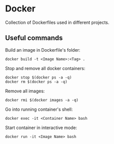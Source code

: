# Docker

Collection of Dockerfiles used in different projects.

## Useful commands

Build an image in Dockerfile's folder:

    docker build -t <Image Name>:<Tag> .

Stop and remove all docker containers:

    docker stop $(docker ps -a -q)
    docker rm $(docker ps -a -q)

Remove all images:

    docker rmi $(docker images -a -q)

Go into running container's shell:

    docker exec -it <Container Name> bash

Start container in interactive mode:

    docker run -it <Image Name> bash
